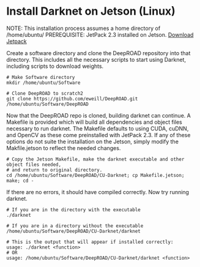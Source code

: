 # Install Darknet on Jetson (Linux)

NOTE: This installation process assumes a home directory of /home/ubuntu/
PREREQUISITE: JetPack 2.3 installed on Jetson. [Download Jetpack](https://developer.nvidia.com/embedded/jetpack)

Create a software directory and clone the DeepROAD repository into that directory.  This includes all the necessary scripts to start using Darknet, including scripts to download weights.

	# Make Software directory
	mkdir /home/ubuntu/Software

	# Clone DeepROAD to scratch2
	git clone https://github.com/eweill/DeepROAD.git /home/ubuntu/Software/DeepROAD

Now that the DeepROAD repo is cloned, building darknet can continue.  A Makefile is provided which will build all dependencies and object files necessary to run darknet.  The Makefile defaults to using CUDA, cuDNN, and OpenCV as these come preinstalled with JetPack 2.3.  If any of these options do not suite the installation on the Jetson, simply modify the Makfile.jetson to reflect the needed changes.

	# Copy the Jetson Makefile, make the darknet executable and other object files needed,
	# and return to original directory.
	cd /home/ubuntu/Software/DeepROAD/CU-Darknet; cp Makefile.jetson; make; cd -

If there are no errors, it should have compiled correctly.  Now try running darknet.
	
	# If you are in the directory with the executable
	./darknet

	# If you are in a directory without the executable
	/home/ubuntu/Software/DeepROAD/CU-Darknet/darknet

	# This is the output that will appear if installed correctly:
	usage: ./darknet <function>
	# OR
	usage: /home/ubuntu/Software/DeepROAD/CU-Darknet/darknet <function>
